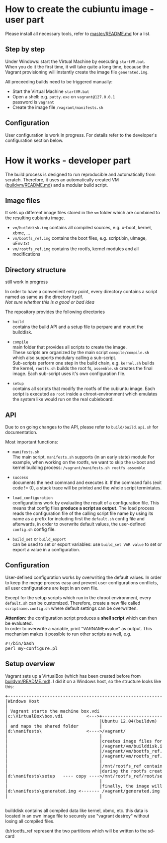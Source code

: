 
# How to create the cubiuntu image - user part #

Please install all necessary tools, refer to [master/README.md](master/README.md) for a list.

## Step by step
Under Windows: start the Virtual Machine by executing `startVM.bat`.<br>
When you do it the first time, it will take quite a long time, because the Vagrant provisioning will instantly create the image file `generated.img`.

All preceeding builds need to be triggered manually:

- Start the Virtual Machine `startVM.bat`
- Open a shell: e.g. `putty.exe` on `vagrant@127.0.0.1`<br>
  password is `vagrant` 
- Create the image file `/vagrant/manifests.sh`

## Configuration ##
User configuration is work in progress.
For details refer to the developer's configuration section below.



# How it works - developer part #

The build process is designed to run reproducible and automatically from scratch.
Therefore, it uses an automatically created VM ([buildvm/README.md](buildvm/README.md)) and a modular build script.

## Image files ##

It sets up different image files stored in the `vm` folder which are combined to the resulting cubiuntu image.

- `vm/builddisk.img` contains all compiled sources, e.g. u-boot, kernel, xbmc, ...
- `vm/bootfs_ref.img` contains the boot files, e.g. script.bin, uImage, uEnv.txt
- `vm/rootfs_ref.img` contains the rootfs, kernel modules and all modifications 

## Directory structure ##

still work in progress

In order to have a convenient entry point, every directory contains a script named as same as the directory itself. <br> 
*Not sure whether this is a good or bad idea* 
 
The repository provides the following directories 

- `build`<br>
   contains the build API and a setup file to perpare and mount the builddisk.

- `compile`<br>
   main folder that provides all scripts to create the image.<br>
   These scripts are organized by the main script `compile/compile.sh` which also supports modulary calling a sub-script.<br>
   Sub-scripts perform one step in the build chain, e.g. `kernel.sh` builds the kernel, `rootfs.sh` builds the root fs, `assemble.sh` creates the final image. Each sub-script uses it's own configuration file.

- `setup`<br>
   contains all scripts that modify the rootfs of the cubiuntu image. Each script is executed as `root` inside a chroot-environment which emulates the system like would run on the real cubieboard.

## API ##

Due to on going changes to the API, please refer to `build/build.api.sh` for documentation.

Most important functions:

- `manifests.sh`<br>
   The main script, `manifests.sh` supports (in an early state) module
   For example, when working on the rootfs, we want to skip the u-boot and kernel building process:
   `/vagrant/manifests.sh rootfs assemble`

- `success`<br>
   documents the next command and executes it. If the command fails (exit code != 0), a stack trace will be printed and the whole script termintates.

- `load_configuration`<br>
   configurations work by evaluating the result of a configuration file.
   This means that config files **produce a script as output**.
   The load process reads the configuration file of the calling script file name by using its name as a prefix for including first the `default.sh` config file and afterwards, in order to overwrite default values, the user-defined `config.sh` config file.

- `build_set` or `build_export`<br>
   can be used to set or export variables: use `build_set VAR value` to set or export a value in a configuration.

## Configuration ##
User-defined configuration works by overwriting the default values.
In order to keep the merge process easy and prevent user configurations conflicts, all user configurations are kept in an own file.

Except for the setup scripts which run in the chroot environment, every `default.sh` can be customized.
Therefore, create a new file called `scriptname.config.sh` where default settings can be overwritten.

**Attention:** the configuration script produces a **shell script** which can then be evaluated.<br>
In order to overwrite a variable, print "VARNAME=value" as output. This mechanism makes it possible to run other scripts as well, e.g. 
<pre>
#!/bin/bash
perl my-configure.pl 
</pre>

## Setup overview ##

Vagrant sets up a VirtualBox (which has been created before from [buildvm/README.md](buildvm/README.md)).
I did it on a Windows host, so the structure looks like this:

<pre>
+--------------------------------------------------------------
|Windows Host
|
| Vagrant starts the machine box.vdi
|c:\VirtualBox\box.vdi         &lt;--->+-----------------------
|                                   |Ubuntu 12.04(buildvm)
| and maps the shared folder        |
|d:\manifests\                 &lt;---->/vagrant/
|                                   |
|                                   |creates image files for 
|                                   |/vagrant/vm/builddisk.img    &lt; mount > /mnt/builddisk
|                                   |/vagrant/vm/bootfs_ref.img   &lt; mount > /mnt/bootfs_ref
|                                   |/vagrant/vm/rootfs_ref.img   &lt; mount > /mnt/rootfs_ref
|                                   |
|                                   |/mnt/rootfs_ref contains the cubieboard rootfs which can be accessed using chroot
|                                   |during the rootfs creation process the files from setup are copied and executed inside the chroot
|d:\manifests\setup   ---- copy ---->/mnt/rootfs_ref/root/setup
|                                   |
|                                   |finally, the image will be assemble into the following file
|d:\manifests\generated.img &lt;------- /vagrant/generated.img
|                                   |

</pre>

builddisk contains all compiled data like kernel, xbmc, etc.
this data is located in an own image file to securely use "vagrant destroy" without losing all compiled files.

(b/r)ootfs_ref represent the two partitions which will be written to the sd-card

